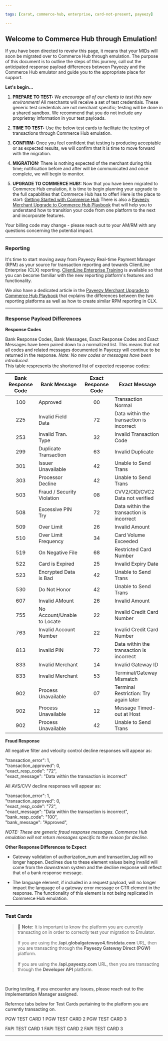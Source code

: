 ```yaml
---

tags: [carat, commerce-hub, enterprise, card-not-present, payeezy]

---
```


## Welcome to Commerce Hub through Emulation!   

If you have been directed to reveiw this page, it means that your MIDs will soon be migrated over to Commerce Hub through emulation. The purpose of this document is to outline the steps of this journey, call out the anticipated response payload differences between Payeezy and the Commerce Hub emulator and guide you to the appropriate place for support.

**Let's begin...**

1. **PREPARE TO TEST:** *We encourage all of our clients to test this new environment!*  All merchants will receive a set of test credentials.  These generic test credentials are not merchant specific; testing will be done in a shared sandbox.  We recommend that you do not include any proprietray information in your test payloads.

2. **TIME TO TEST:** Use the below test cards to facilitate the testing of transactions through Commerce Hub emulation.

3. **CONFIRM:**  Once you feel confident that testing is producing acceptable or as expected results, we will confirm that it is time to move forward with the migration.

4. **MIGRATION:** There is nothing expected of the merchant during this time; notification before and after will be communicated and once complete, we will begin to monitor.

5. **UPGRADE TO COMMERCE HUB!:** Now that you have been migrated to Commerce Hub emulation, it is time to begin planning your upgrade to the full capablities that Commerce Hub has to offer!  Here is the place to start: [Getting Started with Commerce Hub](?path=docs/Getting-Started/Getting-Started-General.md)  There is also a [Payeezy Merchant Upgrade to Commerce Hub Playbook](?path=docs/Resources/Guides/Payeezy/PayeezyUpgradetoCHGuideLandingPage.md) that will help you to understand how to transition your code from one platform to the next and incorporate features. 

Your billing code may change - please reach out to your AM/RM with any questions concerning the potential impact.

---

### Reporting

It's time to start moving away from Payeezy Real-time Payment Manager (RPM) as your source for transaction reporting and towards ClientLine Enterprise (CLX) reporting.   [ClientLine Enterprise Training](https://fiserv.cloudguides.com/en-us/guides/ClientLine%20Enterprise%20from%20Fiserv) is available so that you can become familiar with the new reporting platform's features and functionality.

We also have a dedicated article in the [Payeezy Merchant Upgrade to Commerce Hub Playbook](?path=docs/Resources/Guides/Payeezy/Payeezy-UpgradetoCH-CoreReporting.md) that explains the differences between the two reporting platforms as well as how to create similar RPM reporting in CLX.

---

### Response Payload Differences

**Response Codes**

Bank Response Codes, Bank Messages, Exact Response Codes and Exact Messages have been paired down to a normalized list.  This means that not all codes and related messages documented in Payeezy will continue to be returned in the response.  *Note: No new codes or messages have been introduced.*  
This table respresents the shortened list of expected response codes:

| Bank Response Code | Bank Message | Exact Response Code | Exact Message |
| :--------: | ------------- | :--------------: | ---------|
|100|Approved|00|Transaction Normal|
|225|Invalid Field Data|72|Data within the transaction is incorrect|
|253|Invalid Tran. Type|32|Invalid Transaction Code|
|299|Duplicate Transaction|63| Invalid Duplicate|
|301|Issuer Unavailable|42|Unable to Send Trans|
|303|Processor Decline|42|Unable to Send Trans|
|503|Fraud / Security Violation|08|CVV2/CID/CVC2 Data not verified|
|508|Excessive PIN Try|72|Data within the transaction is incorrect|
|509|Over Limit|26|Invalid Amount|
|510|Over Limit Frequency|34|Card Volume Exceeded|
|519|On Negative File|68|Restricted Card Number|
|522|Card is Expired|25|Invalid Expiry Date|
|523|Encrypted Data is Bad|42|Unable to Send Trans|
|530|Do Not Honor|42|Unable to Send Trans|
|607|Invalid AMount|26|Invalid Amount|
|755|No Account/Unable to Locate|22|Invalid Credit Card Number|
|763|Invalid Account Number|22|Invalid Credit Card Number|
|813|Invalid PIN|72|Data within the transaction is incorrect|
|833|Invalid Merchant|14|Invalid Gateway ID|
|833|Invalid Merchant|53|Terminal/Gateway Mismatch|
|902|Process Unavailable|07|Terminal Restriction: Try again later|
|902|Process Unavailable|12|Message Timed-out at Host|
|902|Process Unavailable|42|Unable to Send Trans|

**Fraud Response**

All negative filter and velocity control decline responses will appear as:

  "transaction_error": 1, <br>
    "transaction_approved": 0, <br>
    "exact_resp_code": "72", <br>
    "exact_message": "Data within the transaction is incorrect" 

All AVS/CVV decline responses will appear as:

 "transaction_error": 1, <br>
 "transaction_approved": 0, <br>
 "exact_resp_code": "72", <br>
 "exact_message": "Data within the transaction is incorrect", <br>
 "bank_resp_code": "100", <br>
 "bank_message": "Approved",

*NOTE: These are generic fraud response messages.  Commerce Hub emulation will not return messages specific to the reason for decline.*

**Other Response Differences to Expect**

- Gateway validation of authorization_num and transaction_tag will no longer happen.  Declines due to these element values being invalid will come from the downstream system and the decline response will reflect that of a bank response message.

-  The language element, if included in a request payload, will no longer impact the language of a gateway error message or CTR element in the response.  The functionality of this element is not being replicated in Commerce Hub emulation.

---

### Test Cards  

> :memo: **Note:** It is important to know the platform you are currently transacting on in order to correctly test your migration to Emulator. <br> <br> If you are using the **/api.globalgatewaye4.firstdata.com** URL, then you are transacting through the **Payeezy Gateway Direct (PGW)** platform. <br> <br> If you are using the **/api.payeezy.com** URL, then you are transacting through the **Developer API** platform.

<br> 

During testing, if you encounter any issues, please reach out to the Implementation Manager assigned.

Refernce tabs below for Test Cards pertaining to the platform you are currently transacting on.

<!--type: tab
titles: Payeezy Gateway Direct, Developer API
-->

PGW TEST CARD 1
PGW TEST CARD 2
PGW TEST CARD 3

<!--
type: tab
-->

FAPI TEST CARD 1
FAPI TEST CARD 2
FAPI TEST CARD 3

<!-- type: tab-end -->

---


